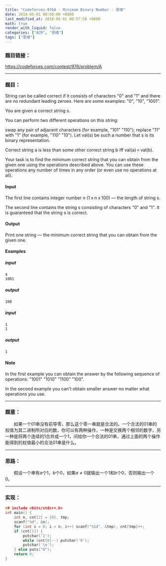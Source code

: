 ```yaml
---
title: "Codeforces-976A - Minimum Binary Number - 思维"
date: 2018-05-01 00:50:00 +0800
last_modified_at: 2018-05-01 00:57:58 +0800
math: true
render_with_liquid: false
categories: ["ACM", "思维"]
tags: ["思维"]
---
```


### 题目链接：

https://codeforces.com/contest/976/problem/A

---
### 题目：

String can be called correct if it consists of characters "0" and "1" and there are no redundant leading zeroes. Here are some examples: "0", "10", "1001".

You are given a correct string s.

You can perform two different operations on this string:

swap any pair of adjacent characters (for example, "101"  "110");
replace "11" with "1" (for example, "110"  "10").
Let val(s) be such a number that s is its binary representation.

Correct string a is less than some other correct string b iff val(a) < val(b).

Your task is to find the minimum correct string that you can obtain from the given one using the operations described above. You can use these operations any number of times in any order (or even use no operations at all).

#### Input
The first line contains integer number n (1 ≤ n ≤ 100) — the length of string s.

The second line contains the string s consisting of characters "0" and "1". It is guaranteed that the string s is correct.

#### Output
Print one string — the minimum correct string that you can obtain from the given one.

#### Examples
##### input
```
4
1001
```
##### output
```
100
```
##### input
```
1
1
```
##### output
```
1
```
#### Note
In the first example you can obtain the answer by the following sequence of operations: "1001"  "1010"  "1100"  "100".

In the second example you can't obtain smaller answer no matter what operations you use.

---
### 题意：

&emsp;&emsp;如果一个$01$串没有前导零，那么这个零一串就是合法的。一个合法的$01$串的权值为其二进制所对应的数，你可以有两种操作，一种是交换两个相邻的数字，另一种是将两个连续的1合并成一个1，问给你一个合法的$01$串，通过上面的两个操作能得到的权值最小的合法$01$串是什么。

---
### 思路：

&emsp;&emsp;假设一个串有$a$个$1$，$b$个$0$，如果$a \neq 0$就输出一个$1$和$b$个$0$，否则输出一个$0$。

---
### 实现：

```cpp
## include <bits/stdc++.h>
int main() {
    int n, cnt[2] = {0}, tmp;
    scanf("%d", &n);
    for (int i = 0; i < n; i++) scanf("%1d", &tmp), cnt[tmp]++;
    if (cnt[1]) {
        putchar('1');
        while (cnt[0]--) putchar('0');
        putchar('\n');
    } else puts("0");
    return 0;
}
```